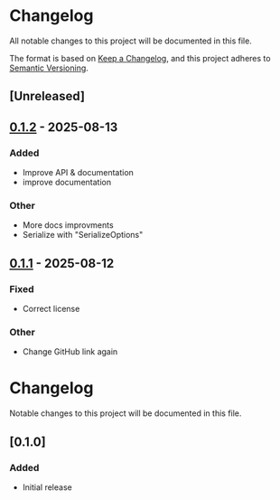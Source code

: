 # Changelog

All notable changes to this project will be documented in this file.

The format is based on [Keep a Changelog](https://keepachangelog.com/en/1.0.0/),
and this project adheres to [Semantic Versioning](https://semver.org/spec/v2.0.0.html).

## [Unreleased]

## [0.1.2](https://github.com/ArthurBrussee/serde_ply/compare/v0.1.1...v0.1.2) - 2025-08-13

### Added

- Improve API & documentation
- improve documentation

### Other

- More docs improvments
- Serialize with "SerializeOptions"

## [0.1.1](https://github.com/ArthurBrussee/serde_ply/compare/v0.1.0...v0.1.1) - 2025-08-12

### Fixed

- Correct license

### Other

- Change GitHub link again
# Changelog

Notable changes to this project will be documented in this file.

## [0.1.0]

### Added
- Initial release
